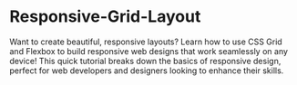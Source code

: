 # Responsive-Grid-Layout
Want to create beautiful, responsive layouts? Learn how to use CSS Grid and Flexbox to build responsive web designs that work seamlessly on any device! This quick tutorial breaks down the basics of responsive design, perfect for web developers and designers looking to enhance their skills.
